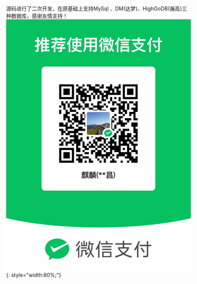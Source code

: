 源码进行了二次开发，在原基础上支持MySql 、DM(达梦)、HighGoDB(瀚高)三种数据库，感谢友情支持！
![微信收款码](https://github.com/zzccctv/kong/blob/master/WechatIMG555.jpg){: style="width:80%;"}
